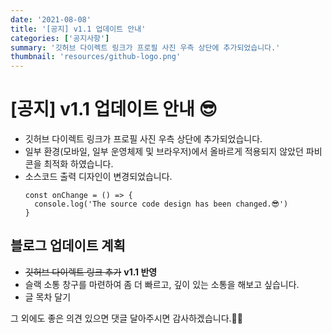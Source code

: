 ```yaml
---
date: '2021-08-08'
title: '[공지] v1.1 업데이트 안내'
categories: ['공지사항']
summary: '깃허브 다이렉트 링크가 프로필 사진 우측 상단에 추가되었습니다.'
thumbnail: 'resources/github-logo.png'
---
```


# [공지] v1.1 업데이트 안내 😎

- 깃허브 다이렉트 링크가 프로필 사진 우측 상단에 추가되었습니다.
- 일부 환경(모바일, 일부 운영체제 및 브라우저)에서 올바르게 적용되지 않았던 파비콘을 최적화 하였습니다.
- 소스코드 출력 디자인이 변경되었습니다.
  ```
  const onChange = () => {
    console.log('The source code design has been changed.😎')
  }
  ```

## 블로그 업데이트 계획

- ~~깃허브 다이렉트 링크 추가~~ **v1.1 반영**
- 슬랙 소통 창구를 마련하여 좀 더 빠르고, 깊이 있는 소통을 해보고 싶습니다.
- 글 목차 달기

그 외에도 좋은 의견 있으면 댓글 달아주시면 감사하겠습니다.👍🏻
